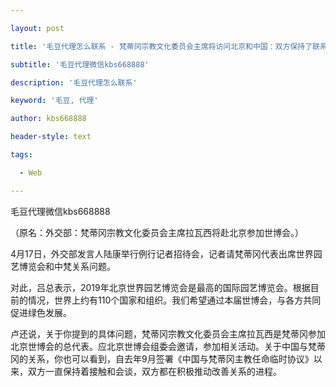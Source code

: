 ---
layout: post
title: '毛豆代理怎么联系 - 梵蒂冈宗教文化委员会主席将访问北京和中国：双方保持了联系'
subtitle: '毛豆代理微信kbs668888'
description: '毛豆代理怎么联系'
keyword: '毛豆, 代理'
author: kbs668888
header-style: text
tags:
  - Web
---
毛豆代理微信kbs668888

（原名：外交部：梵蒂冈宗教文化委员会主席拉瓦西将赴北京参加世博会。）

4月17日，外交部发言人陆康举行例行记者招待会，记者请梵蒂冈代表出席世界园艺博览会和中梵关系问题。

对此，吕总表示，2019年北京世界园艺博览会是最高的国际园艺博览会。根据目前的情况，世界上约有110个国家和组织。我们希望通过本届世博会，与各方共同促进绿色发展。

卢还说，关于你提到的具体问题，梵蒂冈宗教文化委员会主席拉瓦西是梵蒂冈参加北京世博会的总代表。应北京世博会组委会邀请，参加相关活动。关于中国与梵蒂冈的关系，你也可以看到，自去年9月签署《中国与梵蒂冈主教任命临时协议》以来，双方一直保持着接触和会谈，双方都在积极推动改善关系的进程。

